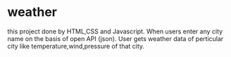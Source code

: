 # weather
this project done by HTML,CSS and Javascript. When users enter any city name on the basis of open API (json). User gets weather data of perticular city like temperature,wind,pressure of that city.
